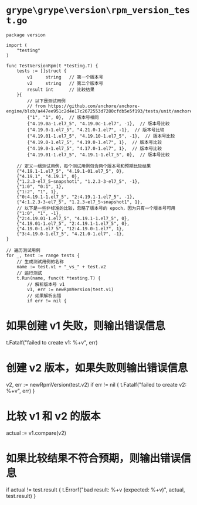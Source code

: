 # `grype\grype\version\rpm_version_test.go`

```
package version

import (
	"testing"
)

func TestVersionRpm(t *testing.T) {
	tests := []struct {
		v1     string   // 第一个版本号
		v2     string   // 第二个版本号
		result int      // 比较结果
	}{
		// 以下是测试用例
		// from https://github.com/anchore/anchore-engine/blob/a447ee951c2d4e17c2672553d7280cfdb5e5f193/tests/unit/anchore_engine/util/test_rpm.py
		{"1", "1", 0},  // 版本号相同
		{"4.19.0a-1.el7_5", "4.19.0c-1.el7", -1},  // 版本号比较
		{"4.19.0-1.el7_5", "4.21.0-1.el7", -1},  // 版本号比较
		{"4.19.01-1.el7_5", "4.19.10-1.el7_5", -1},  // 版本号比较
		{"4.19.0-1.el7_5", "4.19.0-1.el7", 1},  // 版本号比较
		{"4.19.0-1.el7_5", "4.17.0-1.el7", 1},  // 版本号比较
		{"4.19.01-1.el7_5", "4.19.1-1.el7_5", 0},  // 版本号比较
```

		// 定义一组测试用例，每个测试用例包含两个版本号和预期比较结果
		{"4.19.1-1.el7_5", "4.19.1-01.el7_5", 0},
		{"4.19.1", "4.19.1", 0},
		{"1.2.3-el7_5~snapshot1", "1.2.3-3-el7_5", -1},
		{"1:0", "0:1", 1},
		{"1:2", "1", 1},
		{"0:4.19.1-1.el7_5", "2:4.19.1-1.el7_5", -1},
		{"4:1.2.3-3-el7_5", "1.2.3-el7_5~snapshot1", 1},
		// 以下是一些非标准的比较，忽略了版本号的 epoch，因为只有一个版本号可用
		{"1:0", "1", -1},
		{"2:4.19.01-1.el7_5", "4.19.1-1.el7_5", 0},
		{"4.19.01-1.el7_5", "2:4.19.1-1.el7_5", 0},
		{"4.19.0-1.el7_5", "12:4.19.0-1.el7", 1},
		{"3:4.19.0-1.el7_5", "4.21.0-1.el7", -1},
	}

	// 遍历测试用例
	for _, test := range tests {
		// 生成测试用例的名称
		name := test.v1 + "_vs_" + test.v2
		// 运行测试
		t.Run(name, func(t *testing.T) {
			// 解析版本号 v1
			v1, err := newRpmVersion(test.v1)
			// 如果解析出错
			if err != nil {
# 如果创建 v1 失败，则输出错误信息
t.Fatalf("failed to create v1: %+v", err)

# 创建 v2 版本，如果失败则输出错误信息
v2, err := newRpmVersion(test.v2)
if err != nil {
    t.Fatalf("failed to create v2: %+v", err)
}

# 比较 v1 和 v2 的版本
actual := v1.compare(v2)

# 如果比较结果不符合预期，则输出错误信息
if actual != test.result {
    t.Errorf("bad result: %+v (expected: %+v)", actual, test.result)
}
```